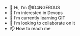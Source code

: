 - 👋 Hi, I’m @ID4NGEROUS
- 👀 I’m interested in Devops
- 🌱 I’m currently learning GIT
- 💞️ I’m looking to collaborate on it
- 📫 How to reach me 

<!---
ID4NGEROUS/ID4NGEROUS is a ✨ special ✨ repository because its `README.md` (this file) appears on your GitHub profile.
You can click the Preview link to take a look at your changes.
--->
